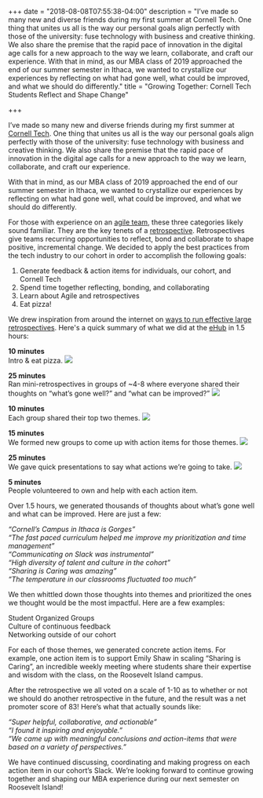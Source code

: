 +++
date = "2018-08-08T07:55:38-04:00"
description = "I’ve made so many new and diverse friends during my first summer at Cornell Tech. One thing that unites us all is the way our personal goals align perfectly with those of the university: fuse technology with business and creative thinking. We also share the premise that the rapid pace of innovation in the digital age calls for a new approach to the way we learn, collaborate, and craft our experience. With that in mind, as our MBA class of 2019 approached the end of our summer semester in Ithaca, we wanted to crystallize our experiences by reflecting on what had gone well, what could be improved, and what we should do differently."
title = "Growing Together: Cornell Tech Students Reflect and Shape Change"

+++

I’ve made so many new and diverse friends during my first summer at [Cornell Tech](https://tech.cornell.edu/about/). One thing that unites us all is the way our personal goals align perfectly with those of the university: fuse technology with business and creative thinking. We also share the premise that the rapid pace of innovation in the digital age calls for a new approach to the way we learn, collaborate, and craft our experience.

With that in mind, as our MBA class of 2019 approached the end of our summer semester in Ithaca, we wanted to crystallize our experiences by reflecting on what had gone well, what could be improved, and what we should do differently.

For those with experience on an [agile team](https://en.wikipedia.org/wiki/Agile_software_development), these three categories likely sound familiar. They are the key tenets of a [retrospective](https://www.atlassian.com/team-playbook/plays/retrospective). Retrospectives give teams recurring opportunities to reflect, bond and collaborate to shape positive, incremental change. We decided to apply the best practices from the tech industry to our cohort in order to accomplish the following goals: 

1. Generate feedback & action items for individuals, our cohort, and Cornell Tech
2. Spend time together reflecting, bonding, and collaborating
3. Learn about Agile and retrospectives
4. Eat pizza!

We drew inspiration from around the internet on [ways to run effective large retrospectives](https://medium.com/@artismarti/running-a-retrospective-for-large-groups-2d744d5eca21). Here's a quick summary of what we did at the [eHub](https://www.cornellehub.com/) in 1.5 hours:

**10 minutes**<br/>
Intro & eat pizza.
<img src="/images/cornell-retro/intro.jpeg" />


**25 minutes**<br/>
Ran mini-retrospectives in groups of ~4-8 where everyone shared their thoughts on “what’s gone well?” and “what can be improved?”
<img src="/images/cornell-retro/mini-retro.jpeg" />


**10 minutes**<br/>
Each group shared their top two themes.
<img src="/images/cornell-retro/themes.jpeg" />


**15 minutes**<br/>
We formed new groups to come up with action items for those themes.
<img src="/images/cornell-retro/action-items.jpeg" />

**25 minutes**<br/>
We gave quick presentations to say what actions we’re going to take.
<img src="/images/cornell-retro/present.jpeg" />

**5 minutes**<br/>
People volunteered to own and help with each action item. 


Over 1.5 hours, we generated thousands of thoughts about what’s gone well and what can be improved. Here are just a few: 

*“Cornell’s Campus in Ithaca is Gorges”*<br/>
*“The fast paced curriculum helped me improve my prioritization and time management”*<br/>
*“Communicating on Slack was instrumental”*<br/>
*“High diversity of talent and culture in the cohort”*<br/>
*“Sharing is Caring was amazing”*<br/>
*“The temperature in our classrooms fluctuated too much”*<br/>

We then whittled down those thoughts into themes and prioritized the ones we thought would be the most impactful. Here are a few examples:

Student Organized Groups<br/>
Culture of continuous feedback<br/>
Networking outside of our cohort<br/>

For each of those themes, we generated concrete action items. For example, one action item is to support Emily Shaw in scaling “Sharing is Caring”, an incredible weekly meeting where students share their expertise and wisdom with the class, on the Roosevelt Island campus.

After the retrospective we all voted on a scale of 1-10 as to whether or not we should do another retrospective in the future, and the result was a net promoter score of 83! Here’s what that actually sounds like:

*“Super helpful, collaborative, and actionable”*<br/>
*“I found it inspiring and enjoyable.”*<br/>
*“We came up with meaningful conclusions and action-items that were based on a variety of perspectives.”*<br/>

We have continued discussing, coordinating and making progress on each action item in our cohort’s Slack. We’re looking forward to continue growing together and shaping our MBA experience during our next semester on Roosevelt Island!


